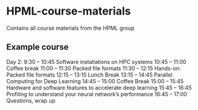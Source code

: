 # HPML-course-materials
Contains all course materials from the HPML group

## Example course
Day 2:
9:30 – 10:45	Software installations on HPC systems
10:45 – 11:00	Coffee break
11:00 – 11:30	Packed file formats
11:30 – 12:15	Hands-on: Packed file formats
12:15 – 13:15	Lunch Break
13:15 – 14:45	Parallel Computing for Deep Learning
14:45 – 15:00	Coffee Break
15:00 – 15:45	Hardware and software features to accelerate deep learning
15:45 – 16:45	Profiling to understand your neural network’s performance
16:45 – 17:00	Questions, wrap up
